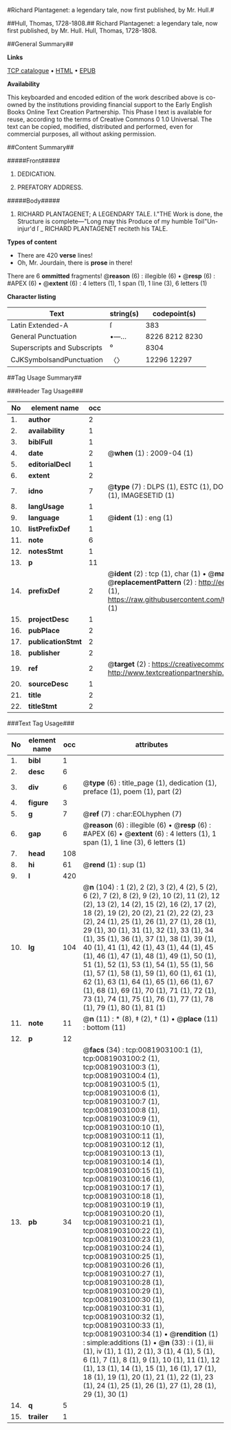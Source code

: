 #Richard Plantagenet: a legendary tale, now first published, by Mr. Hull.#

##Hull, Thomas, 1728-1808.##
Richard Plantagenet: a legendary tale, now first published, by Mr. Hull.
Hull, Thomas, 1728-1808.

##General Summary##

**Links**

[TCP catalogue](http://www.ota.ox.ac.uk/tcp/)  • 
[HTML](http://tei.it.ox.ac.uk/tcp/Texts-HTML/free/004/004899768.html)  • 
[EPUB](http://tei.it.ox.ac.uk/tcp/Texts-EPUB/free/004/004899768.epub)

**Availability**

This keyboarded and encoded edition of the
	       work described above is co-owned by the institutions
	       providing financial support to the Early English Books
	       Online Text Creation Partnership. This Phase I text is
	       available for reuse, according to the terms of Creative
	       Commons 0 1.0 Universal. The text can be copied,
	       modified, distributed and performed, even for
	       commercial purposes, all without asking permission.


##Content Summary##

#####Front#####

1. DEDICATION.

1. PREFATORY ADDRESS.

#####Body#####

1. RICHARD PLANTAGENET; A LEGENDARY TALE.
I."THE Work is done, the Structure is complete—"Long may this Produce of my humble Toil"Un-injur'd ſ
    _ RICHARD PLANTAGENET reciteth his TALE.

**Types of content**

  * There are 420 **verse** lines!
  * Oh, Mr. Jourdain, there is **prose** in there!

There are 6 **ommitted** fragments! 
 @__reason__ (6) : illegible (6)  •  @__resp__ (6) : #APEX (6)  •  @__extent__ (6) : 4 letters (1), 1 span (1), 1 line (3), 6 letters (1)

**Character listing**


|Text|string(s)|codepoint(s)|
|---|---|---|
|Latin Extended-A|ſ|383|
|General Punctuation|•—…|8226 8212 8230|
|Superscripts             and Subscripts|⁰|8304|
|CJKSymbolsandPunctuation|〈〉|12296 12297|

##Tag Usage Summary##

###Header Tag Usage###

|No|element name|occ|attributes|
|---|---|---|---|
|1.|__author__|2||
|2.|__availability__|1||
|3.|__biblFull__|1||
|4.|__date__|2| @__when__ (1) : 2009-04 (1)|
|5.|__editorialDecl__|1||
|6.|__extent__|2||
|7.|__idno__|7| @__type__ (7) : DLPS (1), ESTC (1), DOCNO (1), TCP (1), GALEDOCNO (1), CONTENTSET (1), IMAGESETID (1)|
|8.|__langUsage__|1||
|9.|__language__|1| @__ident__ (1) : eng (1)|
|10.|__listPrefixDef__|1||
|11.|__note__|6||
|12.|__notesStmt__|1||
|13.|__p__|11||
|14.|__prefixDef__|2| @__ident__ (2) : tcp (1), char (1)  •  @__matchPattern__ (2) : ([0-9\-]+):([0-9IVX]+) (1), (.+) (1)  •  @__replacementPattern__ (2) : http://eebo.chadwyck.com/downloadtiff?vid=$1&page=$2 (1), https://raw.githubusercontent.com/textcreationpartnership/Texts/master/tcpchars.xml#$1 (1)|
|15.|__projectDesc__|1||
|16.|__pubPlace__|2||
|17.|__publicationStmt__|2||
|18.|__publisher__|2||
|19.|__ref__|2| @__target__ (2) : https://creativecommons.org/publicdomain/zero/1.0/ (1), http://www.textcreationpartnership.org/docs/. (1)|
|20.|__sourceDesc__|1||
|21.|__title__|2||
|22.|__titleStmt__|2||


###Text Tag Usage###

|No|element name|occ|attributes|
|---|---|---|---|
|1.|__bibl__|1||
|2.|__desc__|6||
|3.|__div__|6| @__type__ (6) : title_page (1), dedication (1), preface (1), poem (1), part (2)|
|4.|__figure__|3||
|5.|__g__|7| @__ref__ (7) : char:EOLhyphen (7)|
|6.|__gap__|6| @__reason__ (6) : illegible (6)  •  @__resp__ (6) : #APEX (6)  •  @__extent__ (6) : 4 letters (1), 1 span (1), 1 line (3), 6 letters (1)|
|7.|__head__|108||
|8.|__hi__|61| @__rend__ (1) : sup (1)|
|9.|__l__|420||
|10.|__lg__|104| @__n__ (104) : 1 (2), 2 (2), 3 (2), 4 (2), 5 (2), 6 (2), 7 (2), 8 (2), 9 (2), 10 (2), 11 (2), 12 (2), 13 (2), 14 (2), 15 (2), 16 (2), 17 (2), 18 (2), 19 (2), 20 (2), 21 (2), 22 (2), 23 (2), 24 (1), 25 (1), 26 (1), 27 (1), 28 (1), 29 (1), 30 (1), 31 (1), 32 (1), 33 (1), 34 (1), 35 (1), 36 (1), 37 (1), 38 (1), 39 (1), 40 (1), 41 (1), 42 (1), 43 (1), 44 (1), 45 (1), 46 (1), 47 (1), 48 (1), 49 (1), 50 (1), 51 (1), 52 (1), 53 (1), 54 (1), 55 (1), 56 (1), 57 (1), 58 (1), 59 (1), 60 (1), 61 (1), 62 (1), 63 (1), 64 (1), 65 (1), 66 (1), 67 (1), 68 (1), 69 (1), 70 (1), 71 (1), 72 (1), 73 (1), 74 (1), 75 (1), 76 (1), 77 (1), 78 (1), 79 (1), 80 (1), 81 (1)|
|11.|__note__|11| @__n__ (11) : * (8), ‡ (2), † (1)  •  @__place__ (11) : bottom (11)|
|12.|__p__|12||
|13.|__pb__|34| @__facs__ (34) : tcp:0081903100:1 (1), tcp:0081903100:2 (1), tcp:0081903100:3 (1), tcp:0081903100:4 (1), tcp:0081903100:5 (1), tcp:0081903100:6 (1), tcp:0081903100:7 (1), tcp:0081903100:8 (1), tcp:0081903100:9 (1), tcp:0081903100:10 (1), tcp:0081903100:11 (1), tcp:0081903100:12 (1), tcp:0081903100:13 (1), tcp:0081903100:14 (1), tcp:0081903100:15 (1), tcp:0081903100:16 (1), tcp:0081903100:17 (1), tcp:0081903100:18 (1), tcp:0081903100:19 (1), tcp:0081903100:20 (1), tcp:0081903100:21 (1), tcp:0081903100:22 (1), tcp:0081903100:23 (1), tcp:0081903100:24 (1), tcp:0081903100:25 (1), tcp:0081903100:26 (1), tcp:0081903100:27 (1), tcp:0081903100:28 (1), tcp:0081903100:29 (1), tcp:0081903100:30 (1), tcp:0081903100:31 (1), tcp:0081903100:32 (1), tcp:0081903100:33 (1), tcp:0081903100:34 (1)  •  @__rendition__ (1) : simple:additions (1)  •  @__n__ (33) : i (1), iii (1), iv (1), 1 (1), 2 (1), 3 (1), 4 (1), 5 (1), 6 (1), 7 (1), 8 (1), 9 (1), 10 (1), 11 (1), 12 (1), 13 (1), 14 (1), 15 (1), 16 (1), 17 (1), 18 (1), 19 (1), 20 (1), 21 (1), 22 (1), 23 (1), 24 (1), 25 (1), 26 (1), 27 (1), 28 (1), 29 (1), 30 (1)|
|14.|__q__|5||
|15.|__trailer__|1||
